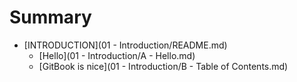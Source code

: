 # Summary

* [INTRODUCTION](01 - Introduction/README.md)
    * [Hello](01 - Introduction/A - Hello.md)
    * [GitBook is nice](01 - Introduction/B - Table of Contents.md)